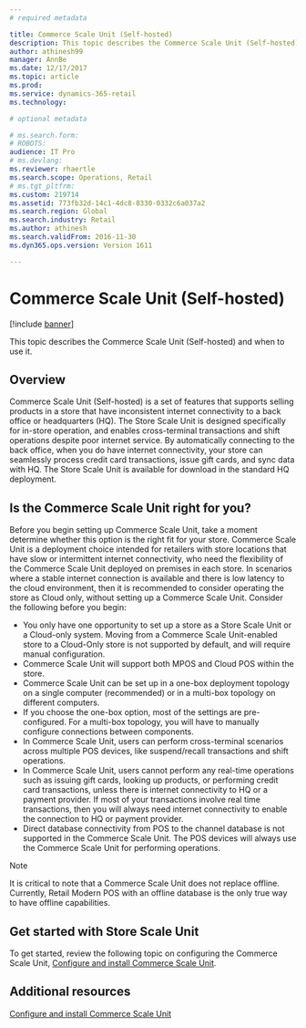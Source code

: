 ```yaml
---
# required metadata

title: Commerce Scale Unit (Self-hosted)
description: This topic describes the Commerce Scale Unit (Self-hosted) and when to use it.
author: athinesh99
manager: AnnBe
ms.date: 12/17/2017
ms.topic: article
ms.prod: 
ms.service: dynamics-365-retail
ms.technology: 

# optional metadata

# ms.search.form: 
# ROBOTS: 
audience: IT Pro
# ms.devlang: 
ms.reviewer: rhaertle
ms.search.scope: Operations, Retail
# ms.tgt_pltfrm: 
ms.custom: 219714
ms.assetid: 773fb32d-14c1-4dc8-8330-0332c6a037a2
ms.search.region: Global
ms.search.industry: Retail
ms.author: athinesh
ms.search.validFrom: 2016-11-30
ms.dyn365.ops.version: Version 1611

---
```


# Commerce Scale Unit (Self-hosted)

[!include [banner](../includes/banner.md)]

This topic describes the Commerce Scale Unit (Self-hosted) and when to use it.

Overview
--------

Commerce Scale Unit (Self-hosted) is a set of features that supports selling products in a store that have inconsistent internet connectivity to a back office or headquarters (HQ). The Store Scale Unit is designed specifically for in-store operation, and enables cross-terminal transactions and shift operations despite poor internet service. By automatically connecting to the back office, when you do have internet connectivity, your store can seamlessly process credit card transactions, issue gift cards, and sync data with HQ. The Store Scale Unit is available for download in the standard HQ deployment.

## Is the Commerce Scale Unit right for you?
Before you begin setting up Commerce Scale Unit, take a moment determine whether this option is the right fit for your store. Commerce Scale Unit is a deployment choice intended for retailers with store locations that have slow or intermittent internet connectivity, who need the flexibility of the Commerce Scale Unit deployed on premises in each store. 
In scenarios where a stable internet connection is available and there is low latency to the cloud environment, then it is recommended to consider operating the store as Cloud only, without setting up a Commerce Scale Unit. Consider the following before you begin:

-   You only have one opportunity to set up a store as a Store Scale Unit or a Cloud-only system. Moving from a Commerce Scale Unit-enabled store to a Cloud-Only store is not supported by default, and will require manual configuration.
-   Commerce Scale Unit will support both MPOS and Cloud POS within the store.
-   Commerce Scale Unit can be set up in a one-box deployment topology on a single computer (recommended) or in a multi-box topology on different computers.
-   If you choose the one-box option, most of the settings are pre-configured. For a multi-box topology, you will have to manually configure connections between components.
-   In Commerce Scale Unit, users can perform cross-terminal scenarios across multiple POS devices, like suspend/recall transactions and shift operations.
-   In Commerce Scale Unit, users cannot perform any real-time operations such as issuing gift cards, looking up products, or performing credit card transactions, unless there is internet connectivity to HQ or a payment provider. If most of your transactions involve real time transactions, then you will always need internet connectivity to enable the connection to HQ or payment provider.
-   Direct database connectivity from POS to the channel database is not supported in the Commerce Scale Unit. The POS devices will always use the Commerce Scale Unit for performing operations.

> [!NOTE]
> It is critical to note that a Commerce Scale Unit does not replace offline. Currently, Retail Modern POS with an offline database is the only true way to have offline capabilities. 

## Get started with Store Scale Unit

To get started, review the following topic on configuring the Commerce Scale Unit, [Configure and install Commerce Scale Unit](retail-store-scale-unit-configuration-installation.md).

Additional resources
--------

[Configure and install Commerce Scale Unit](retail-store-scale-unit-configuration-installation.md)

